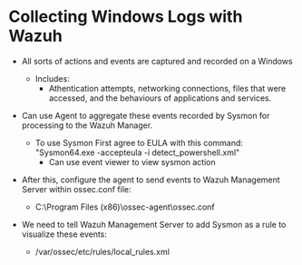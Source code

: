 #  Collecting Windows Logs with Wazuh

- All sorts of actions and events are captured and recorded on a Windows
  - Includes:
    - Athentication attempts, networking connections, files that were accessed, and the behaviours of applications and services.

- Can use Agent to aggregate these events recorded by Sysmon for processing to the Wazuh Manager.
  - To use Sysmon First agree to EULA with this command: "Sysmon64.exe -accepteula -i detect_powershell.xml"
    - Can use event viewer to view sysmon action
- After this, configure the agent to send events to Wazuh Management Server within ossec.conf file:
  - C:\Program Files (x86)\ossec-agent\ossec.conf
- We need to tell Wazuh Management Server to add Sysmon as a rule to visualize these events:
  - /var/ossec/etc/rules/local_rules.xml